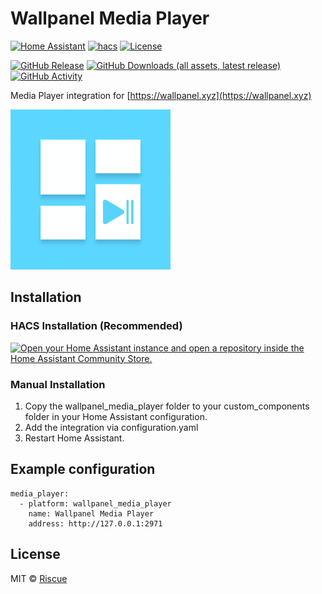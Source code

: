 # Wallpanel Media Player

[![Home Assistant](https://img.shields.io/badge/home%20assistant-%2341BDF5.svg?style=for-the-badge&logo=home-assistant&logoColor=white)](https://home-assistant.io)
[![hacs](https://img.shields.io/badge/HACS-Default-orange.svg?style=for-the-badge)](https://github.com/hacs/default)
[![License](https://img.shields.io/github/license/Riscue/ha-wallpanel-media-player.svg?style=for-the-badge)](LICENSE.md)

[![GitHub Release](https://img.shields.io/github/release/Riscue/ha-wallpanel-media-player.svg?style=for-the-badge)](https://github.com/Riscue/ha-wallpanel-media-player/releases)
[![GitHub Downloads (all assets, latest release)](https://img.shields.io/github/downloads/Riscue/ha-wallpanel-media-player/latest/total?label=downloads&style=for-the-badge)](https://github.com/Riscue/ha-wallpanel-media-player/releases)
[![GitHub Activity](https://img.shields.io/github/commit-activity/y/Riscue/ha-wallpanel-media-player.svg?style=for-the-badge)](https://github.com/Riscue/ha-wallpanel-media-player/commits/master)

Media Player integration for [https://wallpanel.xyz](https://wallpanel.xyz)

![Icon](assets/logo.png)

## Installation

### HACS Installation (Recommended)

[![Open your Home Assistant instance and open a repository inside the Home Assistant Community Store.](https://my.home-assistant.io/badges/hacs_repository.svg)](https://my.home-assistant.io/redirect/hacs_repository/?owner=Riscue&repository=ha-wallpanel-media-player)

### Manual Installation

1. Copy the wallpanel_media_player folder to your custom_components folder in your Home Assistant configuration.
2. Add the integration via configuration.yaml
3. Restart Home Assistant.

## Example configuration

```
media_player:
  - platform: wallpanel_media_player
    name: Wallpanel Media Player
    address: http://127.0.0.1:2971
```

## License

MIT © [Riscue](https://github.com/riscue)
